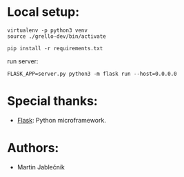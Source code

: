 # Local setup:
```
virtualenv -p python3 venv
source ./grello-dev/bin/activate

pip install -r requirements.txt
```

run server:
```
FLASK_APP=server.py python3 -m flask run --host=0.0.0.0
```


# Special thanks:

 - [Flask](http://flask.pocoo.org/): Python microframework.



# Authors:

 - Martin Jablečník

